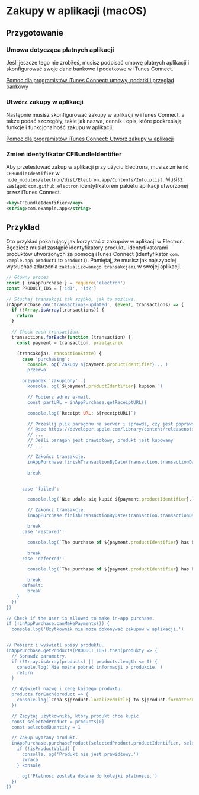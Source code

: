 # Zakupy w aplikacji (macOS)

## Przygotowanie

### Umowa dotycząca płatnych aplikacji
Jeśli jeszcze tego nie zrobiłeś, musisz podpisać umowę płatnych aplikacji i skonfigurować swoje dane bankowe i podatkowe w iTunes Connect.

[Pomoc dla programistów iTunes Connect: umowy, podatki i przegląd bankowy](https://help.apple.com/itunes-connect/developer/#/devb6df5ee51)

### Utwórz zakupy w aplikacji
Następnie musisz skonfigurować zakupy w aplikacji w iTunes Connect, a także podać szczegóły, takie jak nazwa, cennik i opis, które podkreślają funkcje i funkcjonalność zakupu w aplikacji.

[Pomoc dla programistów iTunes Connect: Utwórz zakupy w aplikacji](https://help.apple.com/itunes-connect/developer/#/devae49fb316)

### Zmień identyfikator CFBundleIdentifier

Aby przetestować zakup w aplikacji przy użyciu Electrona, musisz zmienić `CFBundleIdentifier` w `node_modules/electron/dist/Electron.app/Contents/Info.plist`. Musisz zastąpić `com.github.electron` identyfikatorem pakietu aplikacji utworzonej przez iTunes Connect.

```xml
<key>CFBundleIdentifier</key>
<string>com.example.app</string>
```

## Przykład

Oto przykład pokazujący jak korzystać z zakupów w aplikacji w Electron. Będziesz musiał zastąpić identyfikatory produktu identyfikatorami produktów utworzonych za pomocą iTunes Connect (identyfikator `com. xample.app.product1` to `product1`). Pamiętaj, że musisz jak najszybciej wysłuchać zdarzenia `zaktualizowanego transakcjami` w swojej aplikacji.

```javascript
// Główny proces
const { inAppPurchase } = require('electron')
const PRODUCT_IDS = ['id1', 'id2']

// Słuchaj transakcji tak szybko, jak to możliwe.
inAppPurchase.on('transactions-updated', (event, transactions) => {
  if (!Array.isArray(transactions)) {
    return
  }

  // Check each transaction.
  transactions.forEach(function (transaction) {
    const payment = transaction. przełącznik

    (transakcja). ransactionState) {
      case 'purchasing':
        console. og(`Zakupy ${payment.productIdentifier}... )
        przerwa

      przypadek 'zakupiony': {
        konsola. og(`${payment.productIdentifier} kupion.`)

        // Pobierz adres e-mail.
        const partURL = inAppPurchase.getReceiptURL()

        console.log(`Receipt URL: ${receiptURL}`)

        // Prześlij plik paragonu na serwer i sprawdź, czy jest poprawny.
        // @see https://developer.apple.com/library/content/releasenotes/General/ValidateAppStoreReceipt/Chaps/ValidateRemotely.html
        // ...
        // Jeśli paragon jest prawidłowy, produkt jest kupowany
        // ...

        // Zakończ transakcję.
        inAppPurchase.finishTransactionByDate(transaction.transactionDate)

        break


      case 'failed':

        console.log(`Nie udało się kupić ${payment.productIdentifier}.`)

        // Zakończ transakcję.
        inAppPurchase.finishTransactionByDate(transaction.transactionDate)

        break
      case 'restored':

        console.log(`The purchase of ${payment.productIdentifier} has been restored.`)

        break
      case 'deferred':

        console.log(`The purchase of ${payment.productIdentifier} has been deferred.`)

        break
      default:
        break
    }
  })
})

// Check if the user is allowed to make in-app purchase.
if (!inAppPurchase.canMakePayments()) {
  console.log('Użytkownik nie może dokonywać zakupów w aplikacji.')


// Pobierz i wyświetl opisy produktu.
inAppPurchase.getProducts(PRODUCT_IDS).then(produkty => {
  // Sprawdź parametry.
  if (!Array.isArray(products) || products.length <= 0) {
    console.log('Nie można pobrać informacji o produkcie. )
    return
  }

  // Wyświetl nazwę i cenę każdego produktu.
  products.forEach(product => {
    console.log(`Cena ${product.localizedTitle} to ${product.formattedPrice}.`)
  })

  // Zapytaj użytkownika, który produkt chce kupić.
  const selectedProduct = products[0]
  const selectedQuantity = 1

  // Zakup wybrany produkt.
  inAppPurchase.purchaseProduct(selectedProduct.productIdentifier, selectedQuantity).then(isProductValid => {
    if (!isProductValid) {
      consolle. og('Produkt nie jest prawidłowy.')
      zwraca
    } konsolę

    . og('Płatność została dodana do kolejki płatności.')
  })
})
```
